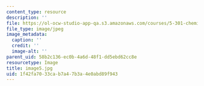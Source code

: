 ```yaml
---
content_type: resource
description: ''
file: https://ol-ocw-studio-app-qa.s3.amazonaws.com/courses/5-301-chemistry-laboratory-techniques-january-iap-2012/1f42fa7033cab7a47b3a4e0abd89f943_image5.jpg
file_type: image/jpeg
image_metadata:
  caption: ''
  credit: ''
  image-alt: ''
parent_uid: 58b2c136-ec0b-4a6d-48f1-dd5ebd62cc8e
resourcetype: Image
title: image5.jpg
uid: 1f42fa70-33ca-b7a4-7b3a-4e0abd89f943
---
```

